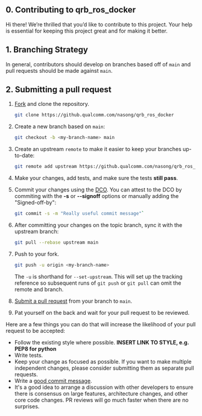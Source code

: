 ## 0. Contributing to qrb_ros_docker

Hi there!
We’re thrilled that you’d like to contribute to this project.
Your help is essential for keeping this project great and for making it better.

## 1. Branching Strategy

In general, contributors should develop on branches based off of `main` and pull requests should be made against `main`.

## 2. Submitting a pull request

1. [Fork](https://github.qualcomm.com/nasong/qrb_ros_docker/fork) and clone the repository.

    ```bash
    git clone https://github.qualcomm.com/nasong/qrb_ros_docker
    ```

1. Create a new branch based on `main`:

    ```bash
    git checkout -b <my-branch-name> main
    ```

1. Create an upstream `remote` to make it easier to keep your branches up-to-date:

    ```bash
    git remote add upstream https://github.qualcomm.com/nasong/qrb_ros_docker
    ```

1. Make your changes, add tests, and make sure the tests **still pass**.
1. Commit your changes using the [DCO](http://developercertificate.org/). You can attest to the DCO by commiting with the **-s** or **--signoff** options or manually adding the "Signed-off-by":

    ```bash
    git commit -s -m "Really useful commit message"`
    ```

1. After committing your changes on the topic branch, sync it with the upstream branch:

    ```bash
    git pull --rebase upstream main
    ```

1. Push to your fork.

    ```bash
    git push -u origin <my-branch-name>
    ```

    The `-u` is shorthand for `--set-upstream`. This will set up the tracking reference so subsequent runs of `git push` or `git pull` can omit the remote and branch.

1. [Submit a pull request](https://github.qualcomm.com/nasong/qrb_ros_docker/pulls) from your branch to `main`.
1. Pat yourself on the back and wait for your pull request to be reviewed.

Here are a few things you can do that will increase the likelihood of your pull request to be accepted:

- Follow the existing style where possible. **INSERT LINK TO STYLE, e.g. PEP8 for python**
- Write tests.
- Keep your change as focused as possible.
  If you want to make multiple independent changes, please consider submitting them as separate pull requests.
- Write a [good commit message](http://tbaggery.com/2008/04/19/a-note-about-git-commit-messages.html).
- It's a good idea to arrange a discussion with other developers to ensure there is consensus on large features, architecture changes, and other core code changes. PR reviews will go much faster when there are no surprises.
